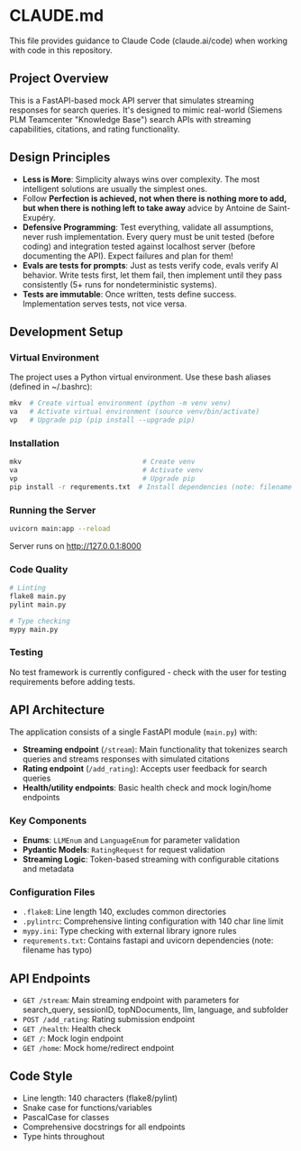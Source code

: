 # CLAUDE.md

This file provides guidance to Claude Code (claude.ai/code) when working with code in this repository.

## Project Overview

This is a FastAPI-based mock API server that simulates streaming responses for search queries. It's designed to mimic real-world (Siemens PLM Teamcenter "Knowledge Base") search APIs with streaming capabilities, citations, and rating functionality.

## Design Principles

- **Less is More**: Simplicity always wins over complexity. The most intelligent solutions are usually the simplest ones.
- Follow **Perfection is achieved, not when there is nothing more to add, but when there is nothing left to take away** advice by Antoine de Saint-Exupéry.
- **Defensive Programming**: Test everything, validate all assumptions, never rush implementation. Every query must be unit tested (before coding) and integration tested against localhost server (before documenting the API). Expect failures and plan for them!
- **Evals are tests for prompts**: Just as tests verify code, evals verify AI behavior. Write tests first, let them fail, then implement until they pass consistently (5+ runs for nondeterministic systems).
- **Tests are immutable**: Once written, tests define success. Implementation serves tests, not vice versa.

## Development Setup

### Virtual Environment

The project uses a Python virtual environment. Use these bash aliases (defined in ~/.bashrc):

```bash
mkv  # Create virtual environment (python -m venv venv)
va   # Activate virtual environment (source venv/bin/activate)  
vp   # Upgrade pip (pip install --upgrade pip)
```

### Installation

```bash
mkv                              # Create venv
va                               # Activate venv
vp                               # Upgrade pip
pip install -r requrements.txt  # Install dependencies (note: filename has typo)
```

### Running the Server

```bash
uvicorn main:app --reload
```

Server runs on <http://127.0.0.1:8000>

### Code Quality

```bash
# Linting
flake8 main.py
pylint main.py

# Type checking
mypy main.py
```

### Testing

No test framework is currently configured - check with the user for testing requirements before adding tests.

## API Architecture

The application consists of a single FastAPI module (`main.py`) with:

- **Streaming endpoint** (`/stream`): Main functionality that tokenizes search queries and streams responses with simulated citations
- **Rating endpoint** (`/add_rating`): Accepts user feedback for search queries
- **Health/utility endpoints**: Basic health check and mock login/home endpoints

### Key Components

- **Enums**: `LLMEnum` and `LanguageEnum` for parameter validation
- **Pydantic Models**: `RatingRequest` for request validation
- **Streaming Logic**: Token-based streaming with configurable citations and metadata

### Configuration Files

- `.flake8`: Line length 140, excludes common directories
- `.pylintrc`: Comprehensive linting configuration with 140 char line limit
- `mypy.ini`: Type checking with external library ignore rules
- `requrements.txt`: Contains fastapi and uvicorn dependencies (note: filename has typo)

## API Endpoints

- `GET /stream`: Main streaming endpoint with parameters for search_query, sessionID, topNDocuments, llm, language, and subfolder
- `POST /add_rating`: Rating submission endpoint
- `GET /health`: Health check
- `GET /`: Mock login endpoint  
- `GET /home`: Mock home/redirect endpoint

## Code Style

- Line length: 140 characters (flake8/pylint)
- Snake case for functions/variables
- PascalCase for classes
- Comprehensive docstrings for all endpoints
- Type hints throughout
